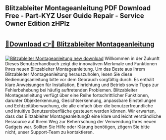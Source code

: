 ## Blitzableiter Montageanleitung PDF Download Free - Part-KYZ User Guide Repair - Service Owner Edition zHPlz

# <h2><a href="http://df8kso.blite.top/?on=Blitzableiter+Montageanleitung">🔗Download 👉🔴 Blitzableiter Montageanleitung</a></h2>

[![Blitzableiter Montageanleitung new download](https://i.imgur.com/lujVjoI.png)](http://df8kso.blite.top/?on=Blitzableiter+Montageanleitung)
Willkommen in der Zukunft Dieses Benutzerhandbuch zeigt die innovativen Merkmale und Funktionen Ihres neuen Blitzableiter Montageanleitung. Um das Beste aus Ihrem Blitzableiter Montageanleitung herauszuholen, lesen Sie diese Bedienungsanleitung bitte vor dem Gebrauch sorgfältig durch. Es enthält klare Anweisungen für Installation, Einrichtung und Betrieb sowie Tipps zur Fehlerbehebung bei häufig auftretenden Problemen. Blitzableiter Montageanleitung verfügt über eine Reihe fortschrittlicher Funktionen, darunter Objekterkennung, Gesichtserkennung, anpassbare Einstellungen und Echtzeitüberwachung, die alle einfach über die benutzerfreundliche und intuitive Benutzeroberfläche gesteuert werden können. Wir erwarten, dass das Blitzableiter MontageanleitungD eine klare und leicht verständliche Ressource auf Ihrem Weg zur Beherrschung der Verwendung Ihres neuen Gadgets war. Sollten Sie Hilfe oder Klärung benötigen, zögern Sie bitte nicht, unser Support-Team zu kontaktieren.
